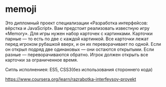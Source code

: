 # memoji

Это дипломный проект специализации «Разработка интерфейсов: вёрстка и JavaScript». Вам предстоит реализовать известную игру «Memory». Для игры нужен набор карточек с картинками. Карточки парные — то есть по две с каждой картинкой. Все карточки лежат перед игроком рубашкой вверх, и он их переворачивает по одной. Если он открыл подряд две одинаковых — они остаются открытыми. Если разные — переворачиваются обратно. Игрок должен открыть все карточки за ограниченное время.

Ситль исполнениея: ES5, CSS3(без использования стороннего кода)

https://www.coursera.org/learn/razrabotka-interfeysov-proyekt
